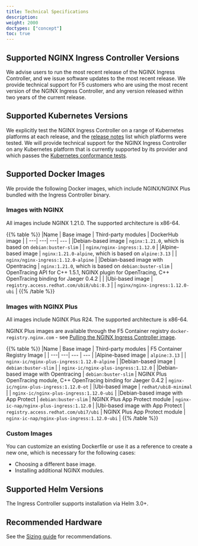 ```yaml
---
title: Technical Specifications
description: 
weight: 2000
doctypes: ["concept"]
toc: true
---
```



## Supported NGINX Ingress Controller Versions

We advise users to run the most recent release of the NGINX Ingress Controller, and we issue software updates to the most recent release. We provide technical support for F5 customers who are using the most recent version of the NGINX Ingress Controller, and any version released within two years of the current release.

## Supported Kubernetes Versions

We explicitly test the NGINX Ingress Controller on a range of Kubernetes platforms at each release, and the [release notes](/nginx-ingress-controller/releases) list which platforms were tested. We will provide technical support for the NGINX Ingress Controller on any Kubernetes platform that is currently supported by its provider and which passes the [Kubernetes conformance tests](https://www.cncf.io/certification/software-conformance/).

## Supported Docker Images

We provide the following Docker images, which include NGINX/NGINX Plus bundled with the Ingress Controller binary.

### Images with NGINX

All images include NGINX 1.21.0.
The supported architecture is x86-64.

{{% table %}} 
|Name | Base image | Third-party modules | DockerHub image | 
| ---| ---| ---| --- | 
|Debian-based image | ``nginx:1.21.0``, which is based on ``debian:buster-slim`` |  | ``nginx/nginx-ingress:1.12.0`` | 
|Alpine-based image | ``nginx:1.21.0-alpine``, which is based on ``alpine:3.13`` |  | ``nginx/nginx-ingress:1.12.0-alpine`` | 
|Debian-based image with Opentracing | ``nginx:1.21.0``, which is based on ``debian:buster-slim`` | OpenTracing API for C++ 1.5.1, NGINX plugin for OpenTracing, C++ OpenTracing binding for Jaeger 0.4.2 |  | 
|Ubi-based image | ``registry.access.redhat.com/ubi8/ubi:8.3`` |  | ``nginx/nginx-ingress:1.12.0-ubi`` | 
{{% /table %}} 

### Images with NGINX Plus

All images include NGINX Plus R24.
The supported architecture is x86-64.

NGINX Plus images are available through the F5 Container registry `docker-registry.nginx.com` - see [Pulling the NGINX Ingress Controller image](/nginx-ingress-controller/installation/pulling-ingress-controller-image).

{{% table %}} 
|Name | Base image | Third-party modules | F5 Container Registry Image |
| ---| ---| --- | --- | 
|Alpine-based image | ``alpine:3.13`` |  | `nginx-ic/nginx-plus-ingress:1.12.0-alpine` |
|Debian-based image | ``debian:buster-slim`` |  | `nginx-ic/nginx-plus-ingress:1.12.0` |
|Debian-based image with Opentracing | ``debian:buster-slim`` | NGINX Plus OpenTracing module, C++ OpenTracing binding for Jaeger 0.4.2 | `nginx-ic/nginx-plus-ingress:1.12.0-ot` |
|Ubi-based image | ``redhat/ubi8-minimal`` |  | `nginx-ic/nginx-plus-ingress:1.12.0-ubi` |
|Debian-based image with App Protect | ``debian:buster-slim`` | NGINX Plus App Protect module | `nginx-ic-nap/nginx-plus-ingress:1.12.0` |
|Ubi-based image with App Protect | ``registry.access.redhat.com/ubi7/ubi`` | NGINX Plus App Protect module | `nginx-ic-nap/nginx-plus-ingress:1.12.0-ubi` |
{{% /table %}} 

### Custom Images

You can customize an existing Dockerfile or use it as a reference to create a new one, which is necessary for the following cases:

* Choosing a different base image.
* Installing additional NGINX modules.

## Supported Helm Versions

The Ingress Controller supports installation via Helm 3.0+.

## Recommended Hardware

See the [Sizing guide](https://www.nginx.com/resources/datasheets/nginx-ingress-controller-kubernetes-sizing-guide/) for recommendations.
